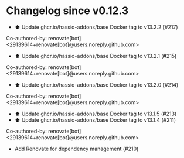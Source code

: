 # Changelog since v0.12.3
- ⬆️ Update ghcr.io/hassio-addons/base Docker tag to v13.2.2 (#217)

Co-authored-by: renovate[bot] <29139614+renovate[bot]@users.noreply.github.com> 
- ⬆️ Update ghcr.io/hassio-addons/base Docker tag to v13.2.1 (#215)

Co-authored-by: renovate[bot] <29139614+renovate[bot]@users.noreply.github.com> 
- ⬆️ Update ghcr.io/hassio-addons/base Docker tag to v13.2.0 (#214)

Co-authored-by: renovate[bot] <29139614+renovate[bot]@users.noreply.github.com> 
- ⬆️ Update ghcr.io/hassio-addons/base Docker tag to v13.1.5 (#213) 
- ⬆️ Update ghcr.io/hassio-addons/base Docker tag to v13.1.4 (#211)

Co-authored-by: renovate[bot] <29139614+renovate[bot]@users.noreply.github.com> 
- Add Renovate for dependency management (#210) 
